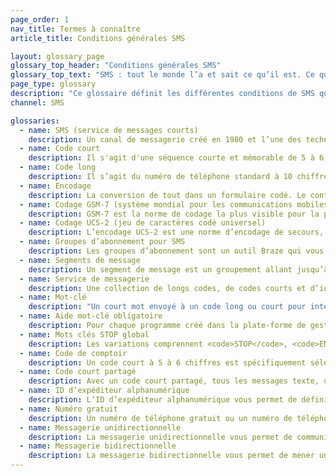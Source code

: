 ```yaml
---
page_order: 1
nav_title: Termes à connaître
article_title: Conditions générales SMS

layout: glossary_page
glossary_top_header: "Conditions générales SMS"
glossary_top_text: "SMS : tout le monde l’a et sait ce qu’il est. Ce qu’ils ignorent est la nuance. Consultez les termes suivants pour en savoir plus sur les écosystèmes, technologies et processus SMS."
page_type: glossary
description: "Ce glossaire définit les différentes conditions de SMS que vous devez connaître."
channel: SMS 

glossaries:
  - name: SMS (service de messages courts)
    description: Un canal de messagerie créé en 1980 et l’une des technologies de SMS les plus anciennes. Il s’agit également d’une des voies de texte les plus répandues et les plus fréquemment utilisées. Ce canal est une façon plus directe d’atteindre vos utilisateurs et clients que la plupart des autres canaux de messagerie, car ils utilisent leur numéro de téléphone personnel pour les atteindre. Ainsi, le SMS a plus de règles et de réglementations que les autres canaux de messagerie.
  - name: Code court
    description: Il s'agit d'une séquence courte et mémorable de 5 à 6 chiffres qui permet aux expéditeurs d'envoyer plus de messages à des débits plus constants que les numéros longs (un message par seconde).<br><br>Un code long ou court est requis.
  - name: Code long
    description: Il s’agit du numéro de téléphone standard à 10 chiffres (dans la plupart des pays) qui permet aux expéditeurs d’envoyer plus de messages au taux d’un message par seconde.<br><br>Un code long ou court est requis.
  - name: Encodage
    description: La conversion de tout dans un formulaire codé. Le contenu SMS peut être encodé dans GSM-7 ou UCS-2.
  - name: Codage GSM-7 (système mondial pour les communications mobiles)
    description: GSM-7 est la norme de codage la plus visible pour la plupart des SMS. Il utilise la plupart des lettres grecques et anglaises, ainsi que des caractères supplémentaires. Vous pouvez en savoir plus sur le codage GSM-7 et les jeux de caractères que vous pouvez utiliser <a href='https://en.wikipedia.org/wiki/GSM_03.38#GSM_7-bit_default_alphabet_and_extension_table_of_3GPP_TS_23.038_.2F_GSM_03.38' title="GSM 7-bit default alphabet and extension table">Wikipédia</a>. Les langues telles que chinois, coréen ou japonais doivent être transférées à l’aide du codage de personnage UCS-2 de 16 bits. <br> <br> Vous pouvez estimer que la limite de caractères par segment pour ce type d’encodage est de 128 caractères.
  - name: Codage UCS-2 (jeu de caractères codé universel)
    description: L’encodage UCS-2 est une norme d’encodage de secours, particulièrement lorsqu’un message ne peut pas être codé à l’aide de GSM-7 ou lorsqu’une langue nécessite plus de 128 caractères à rendre. L’USC-2 est mieux mesurée par <a href='https://en.wikipedia.org/wiki/Code_point'>points de code</a>, par opposition aux « caractères ». Quelle que soit la raison, vous pouvez estimer que la limite de caractères par segment pour ce type d’encodage est de 67 caractères.
  - name: Groupes d’abonnement pour SMS
    description: Les groupes d’abonnement sont un outil Braze qui vous permet de cibler des niveaux d’abonnement spécifiques des utilisateurs ou des clients. Les groupes d’abonnement pour SMS sont construits en interne sur la base de votre service de messagerie et ne peuvent pas être partagés dans des groupe d'apps.
  - name: Segments de message
    description: Un segment de message est un groupement allant jusqu’à un nombre défini de caractères (160 pour le codage GSM-7 ; 67 pour le codage UCS-2) qui sera envoyé dans une seule distribution par SMS. Si vous envoyez un SMS avec 161 caractères à l’aide du codage GSM-7, vous verrez qu’il y a deux (2) segments de messages envoyés. L’envoi de plusieurs segments de messages peut entraîner des frais supplémentaires.
  - name: Service de messagerie
    description: Une collection de longs codes, de codes courts et d’identifiants alphanumériques utilisés pour envoyer votre SMS avec Braze.
  - name: Mot-clé
    description: "Un court mot envoyé à un code long ou court pour interagir avec un programme SMS prédéfini ou pour demander à OPT-OUT d’un programme spécifique ou de tous les programmes sur un code. Par exemple, <code>STOP</code>. Les mots-clés devraient <br> - être alphanumériques <br> - ne pas avoir d’espaces <br> - contenir moins de 10 caractères. <br> <br> Un mot clé spécifique et une combinaison de codes courts ne peuvent être utilisés que sur un programme actif à la fois. Si un mot-clé est saisi déjà utilisé par un autre programme, une erreur de validation s’affiche. <br> <br> Il existe deux catégories de mots-clés obligatoires que tous les fournisseurs de contenu SMS doivent respecter : <code>STOP</code> et <code>HELP</code>."
  - name: Aide mot-clé obligatoire
    description: Pour chaque programme créé dans la plate-forme de gestionnaire de campagne SMS, le contenu de ce mot clé doit être fourni et doit être conforme aux meilleures pratiques et à la conformité du transporteur par pays ou région dans laquelle le trafic SMS est envoyé et reçu. Dans la plupart des cas, ce contenu doit avoir une brève explication du programme SMS et comment vous DÉSINSCRIRE.
  - name: Mots clés STOP global
    description: Les variations comprennent <code>STOP</code>, <code>END</code>, <code>QUIT</code>, <code>UNSUBSCRIBE</code>, <code>CANCEL</code>, <code>STOPALL</code>. On les appelle <code>Global-Stop-Keywords</code>. Si l’un de ces mots-clés est envoyé par SMS à un code long ou court, il se traduit par le numéro de téléphone portable (numéro de téléphone portable provenant du numéro de téléphone portable) choisi par chaque programme SMS actif sur le code auquel il est associé.
  - name: Code de comptoir
    description: Un code court à 5 à 6 chiffres est spécifiquement sélectionné par une marque. Les codes courts Vanity sont marqués et plus faciles à retenir pour les consommateurs.
  - name: Code court partagé
    description: Avec un code court partagé, tous les messages texte, quelle que soit l’identité de l’entreprise ou de l’organisation, parviennent à l’appareil mobile d’un consommateur avec le même numéro de téléphone à 5 à 6 chiffres. Bien que les codes courts partagés soient relativement économiques et immédiatement disponibles, cela signifie que votre entreprise n’aura pas de code abrégé dédié et est soumise à d’autres entreprises suivant le protocole approprié avec votre code abrégé partagé. 
  - name: ID d’expéditeur alphanumérique
    description: L’ID d’expéditeur alphanumérique vous permet de définir le nom ou la marque de votre société comme identifiant de l’expéditeur à l’aide de caractères alphanumériques lorsque vous envoyez des messages unidirectionnels aux pays pris en charge.
  - name: Numéro gratuit
    description: Un numéro de téléphone gratuit ou un numéro de téléphone gratuit est un numéro de téléphone facturé pour tous les appels d’arrivée au lieu d’engager des frais à l’abonné téléphonique d’origine. Les numéros gratuits aux États-Unis et au Canada sont activés par SMS, où les abonnés sont facturés pour les textes entrants et sortants.<br><br>Le message gratuit fonctionne mieux lorsque votre cas d’utilisation est une personne à personne, comme le support client ou les ventes, avec l’expéditeur et le destinataire ayant une conversation par SMS.
  - name: Messagerie unidirectionnelle
    description: La messagerie unidirectionnelle vous permet de communiquer avec vos clients en envoyant des messages texte. La messagerie unidirectionnelle est utile si vous implémentez un ID d’expéditeur alphanumérique sur les marchés où les codes longs et courts ne sont pas disponibles. 
  - name: Messagerie bidirectionnelle
    description: La messagerie bidirectionnelle vous permet de mener une conversation en envoyant et en recevant des messages texte. 
---
```

